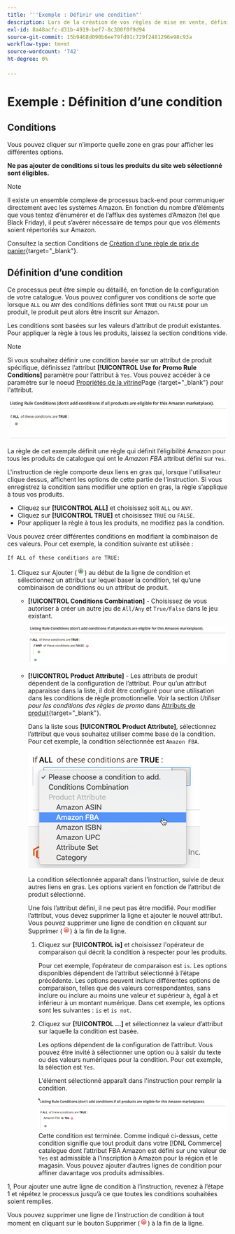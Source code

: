 ```yaml
---
title: '''Exemple : Définir une condition"'
description: Lors de la création de vos règles de mise en vente, définissez les conditions d’identification des produits du catalogue Commerce qui doivent être répertoriés sur le Marché Amazon.
exl-id: 8a48acfc-d31b-4919-bef7-8c300f0f9d94
source-git-commit: 15b9468d090b6ee79fd91c729f2481296e98c93a
workflow-type: tm+mt
source-wordcount: '742'
ht-degree: 0%

---
```


# Exemple : Définition d’une condition

## Conditions

Vous pouvez cliquer sur n’importe quelle zone en gras pour afficher les différentes options.

**Ne pas ajouter de conditions si tous les produits du site web sélectionné sont éligibles.**

>[!NOTE]
>
>Il existe un ensemble complexe de processus back-end pour communiquer directement avec les systèmes Amazon. En fonction du nombre d’éléments que vous tentez d’énumérer et de l’afflux des systèmes d’Amazon (tel que Black Friday), il peut s’avérer nécessaire de temps pour que vos éléments soient répertoriés sur Amazon.

Consultez la section Conditions de [Création d&#39;une règle de prix de panier](https://docs.magento.com/user-guide/marketing/price-rules-catalog-create.html){target=&quot;_blank&quot;}.

## Définition d’une condition

Ce processus peut être simple ou détaillé, en fonction de la configuration de votre catalogue. Vous pouvez configurer vos conditions de sorte que lorsque `ALL` ou `ANY` des conditions définies sont `TRUE` ou `FALSE` pour un produit, le produit peut alors être inscrit sur Amazon.

Les conditions sont basées sur les valeurs d’attribut de produit existantes. Pour appliquer la règle à tous les produits, laissez la section conditions vide.

>[!NOTE]
>
>Si vous souhaitez définir une condition basée sur un attribut de produit spécifique, définissez l’attribut **[!UICONTROL Use for Promo Rule Conditions]** paramètre pour l’attribut à `Yes`. Vous pouvez accéder à ce paramètre sur le noeud [Propriétés de la vitrine](https://docs.magento.com/user-guide/catalog/product-attributes-add.html)Page {target=&quot;_blank&quot;} pour l&#39;attribut.

![Condition - ligne 1](assets/ob-listing-rule-conditions-start.png)

La règle de cet exemple définit une règle qui définit l’éligibilité Amazon pour tous les produits de catalogue qui ont le _Amazon FBA_ attribut défini sur `Yes`.

L&#39;instruction de règle comporte deux liens en gras qui, lorsque l&#39;utilisateur clique dessus, affichent les options de cette partie de l&#39;instruction. Si vous enregistrez la condition sans modifier une option en gras, la règle s’applique à tous vos produits.

- Cliquez sur **[!UICONTROL ALL]** et choisissez soit `ALL` ou `ANY`.
- Cliquez sur **[!UICONTROL TRUE]** et choisissez `TRUE` ou `FALSE`.
- Pour appliquer la règle à tous les produits, ne modifiez pas la condition.

Vous pouvez créer différentes conditions en modifiant la combinaison de ces valeurs. Pour cet exemple, la condition suivante est utilisée :

`If ALL of these conditions are TRUE:`

1. Cliquez sur Ajouter (![Icône Ajouter](assets/btn-add-grn.png)) au début de la ligne de condition et sélectionnez un attribut sur lequel baser la condition, tel qu’une combinaison de conditions ou un attribut de produit.

   - **[!UICONTROL Conditions Combination]** - Choisissez de vous autoriser à créer un autre jeu de `All/Any` et `True/False` dans le jeu existant.

      ![Combinaison de conditions](assets/ob-conditions-combinations.png)

   - **[!UICONTROL Product Attribute]** - Les attributs de produit dépendent de la configuration de l’attribut. Pour qu’un attribut apparaisse dans la liste, il doit être configuré pour une utilisation dans les conditions de règle promotionnelle. Voir la section _Utiliser pour les conditions des règles de promo_ dans [Attributs de produit](https://docs.magento.com/user-guide/stores/attributes-product.html){target=&quot;_blank&quot;}.

      Dans la liste sous **[!UICONTROL Product Attribute]**, sélectionnez l’attribut que vous souhaitez utiliser comme base de la condition. Pour cet exemple, la condition sélectionnée est `Amazon FBA`.

      ![Ligne de condition 2, partie 2](assets/ob-condition-attribute-dropdown.png)

      La condition sélectionnée apparaît dans l’instruction, suivie de deux autres liens en gras. Les options varient en fonction de l’attribut de produit sélectionné.

      Une fois l’attribut défini, il ne peut pas être modifié. Pour modifier l’attribut, vous devez supprimer la ligne et ajouter le nouvel attribut. Vous pouvez supprimer une ligne de condition en cliquant sur Supprimer (![Icône Supprimer](assets/btn-del-red.png)) à la fin de la ligne.

      1. Cliquez sur **[!UICONTROL is]** et choisissez l&#39;opérateur de comparaison qui décrit la condition à respecter pour les produits.

         Pour cet exemple, l’opérateur de comparaison est `is`. Les options disponibles dépendent de l’attribut sélectionné à l’étape précédente. Les options peuvent inclure différentes options de comparaison, telles que des valeurs correspondantes, sans inclure ou inclure au moins une valeur et supérieur à, égal à et inférieur à un montant numérique. Dans cet exemple, les options sont les suivantes : `is` et `is not`.

      1. Cliquez sur **[!UICONTROL ...]** et sélectionnez la valeur d’attribut sur laquelle la condition est basée.

         Les options dépendent de la configuration de l’attribut. Vous pouvez être invité à sélectionner une option ou à saisir du texte ou des valeurs numériques pour la condition. Pour cet exemple, la sélection est `Yes`.

         L&#39;élément sélectionné apparaît dans l&#39;instruction pour remplir la condition.

         ![Ligne de condition 2, partie 3](assets/ob-listing-rule-condition-is.png)
   Cette condition est terminée. Comme indiqué ci-dessus, cette condition signifie que tout produit dans votre [!DNL Commerce] catalogue dont l’attribut FBA Amazon est défini sur une valeur de `Yes` est admissible à l&#39;inscription à Amazon pour la région et le magasin. Vous pouvez ajouter d’autres lignes de condition pour affiner davantage vos produits admissibles.

1, Pour ajouter une autre ligne de condition à l’instruction, revenez à l’étape 1 et répétez le processus jusqu’à ce que toutes les conditions souhaitées soient remplies.

Vous pouvez supprimer une ligne de l’instruction de condition à tout moment en cliquant sur le bouton Supprimer (![Icône Supprimer](assets/btn-del-red.png)) à la fin de la ligne.
